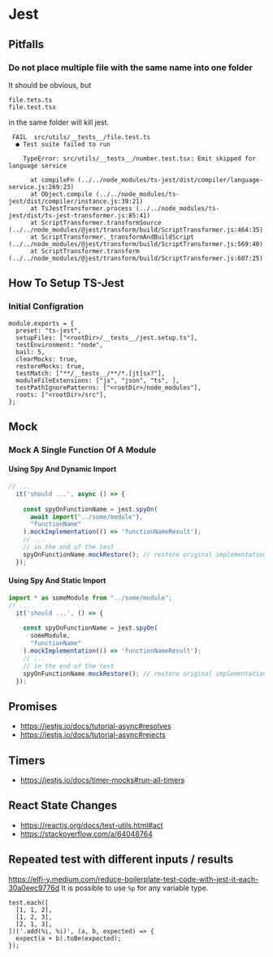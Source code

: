 # Jest

## Pitfalls
### Do not place multiple file with the same name into one folder
It should be obvious, but
```
file.tets.ts
file.test.tsx
```
in the same folder will kill jest.
```
 FAIL  src/utils/__tests__/file.test.ts
  ● Test suite failed to run

    TypeError: src/utils/__tests__/number.test.tsx: Emit skipped for language service

      at compileFn (../../node_modules/ts-jest/dist/compiler/language-service.js:269:23)
      at Object.compile (../../node_modules/ts-jest/dist/compiler/instance.js:39:21)
      at TsJestTransformer.process (../../node_modules/ts-jest/dist/ts-jest-transformer.js:85:41)
      at ScriptTransformer.transformSource (../../node_modules/@jest/transform/build/ScriptTransformer.js:464:35)
      at ScriptTransformer._transformAndBuildScript (../../node_modules/@jest/transform/build/ScriptTransformer.js:569:40)
      at ScriptTransformer.transform (../../node_modules/@jest/transform/build/ScriptTransformer.js:607:25)
```

## How To Setup TS-Jest
### Initial Configration
```
module.exports = {
  preset: "ts-jest",
  setupFiles: ["<rootDir>/__tests__/jest.setup.ts"],
  testEnvironment: "node",
  bail: 5,
  clearMocks: true,
  restoreMocks: true,
  testMatch: ["**/__tests__/**/*.[jt]sx?"],
  moduleFileExtensions: ["js", "json", "ts", ],
  testPathIgnorePatterns: ["<rootDir>/node_modules"],
  roots: ["<rootDir>/src"],
};
```

## Mock

### Mock A Single Function Of A Module
#### Using Spy And Dynamic Import
```js
// ...
  it('should ...', async () => {
  
    const spyOnFunctionName = jest.spyOn(
      await import("../some/module"),
      "functionName"
    ).mockImplementation(() => 'functionNameResult');
    // ...
    // in the end of the test
    spyOnFunctionName.mockRestore(); // restore original implementation
  });
```

#### Using Spy And Static Import 
```js
import * as someModule from "../some/module";
// ...
  it('should ...', () => {
  
    const spyOnFunctionName = jest.spyOn(
      someModule,
      "functionName"
    ).mockImplementation(() => 'functionNameResult');
    // ...
    // in the end of the test
    spyOnFunctionName.mockRestore(); // restore original implementation
  });
```

## Promises
- https://jestjs.io/docs/tutorial-async#resolves
- https://jestjs.io/docs/tutorial-async#rejects

## Timers
- https://jestjs.io/docs/timer-mocks#run-all-timers

## React State Changes
- https://reactjs.org/docs/test-utils.html#act
- https://stackoverflow.com/a/64048764

## Repeated test with different inputs / results
https://elfi-y.medium.com/reduce-boilerplate-test-code-with-jest-it-each-30a0eec9776d
It is possible to use `%p` for any variable type.
```
test.each([
  [1, 1, 2],
  [1, 2, 3],
  [2, 1, 3],
])('.add(%i, %i)', (a, b, expected) => {
  expect(a + b).toBe(expected);
});
```
